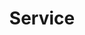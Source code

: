 ---
title: "Service"
Bg_image: "/images/featue-bg.jpg"
description: "this is meta description"
menu:
  main:
    name: service
    url: /service/
    weight: 400
layout: service
---